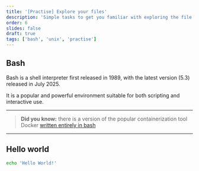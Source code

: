 ```yaml
---
title: '[Practise] Explore your files'
description: 'Simple tasks to get you familiar with exploring the file system'
order: 6
slides: false
draft: true
tags: ['bash', 'unix', 'practise']
---
```


## Bash

Bash is a shell interpreter first released in 1989, with the latest version (5.3) released in July 2025.

It is a popular and powerful environment suitable for both scripting and interactive use.

---

> __Did you know:__ there is a version of the popular containerization tool Docker [written entirely in bash](https://github.com/p8952/bocker)

---

## Hello world

```bash
echo 'Hello World!'
```
